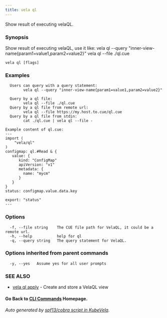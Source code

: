 ```yaml
---
title: vela ql
---
```


Show result of executing velaQL.

### Synopsis

Show result of executing velaQL, use it like:
		vela ql --query "inner-view-name{param1=value1,param2=value2}"
		vela ql --file ./ql.cue

```
vela ql [flags]
```

### Examples

```
  Users can query with a query statement:
		vela ql --query "inner-view-name{param1=value1,param2=value2}"

  Query by a ql file:
		vela ql --file ./ql.cue
  Query by a ql file from remote url:
		vela ql --file https://my.host.to.cue/ql.cue
  Query by a ql file from stdin:
		cat ./ql.cue | vela ql --file -

Example content of ql.cue:
---
import (
	"vela/ql"
)
configmap: ql.#Read & {
   value: {
      kind: "ConfigMap"
      apiVersion: "v1"
      metadata: {
        name: "mycm"
      }
   }
}
status: configmap.value.data.key

export: "status"
---

```

### Options

```
  -f, --file string    The CUE file path for VelaQL, it could be a remote url.
  -h, --help           help for ql
  -q, --query string   The query statement for VelaQL.
```

### Options inherited from parent commands

```
  -y, --yes   Assume yes for all user prompts
```

### SEE ALSO


* [vela ql apply](vela_ql_apply)	 - Create and store a VelaQL view

#### Go Back to [CLI Commands](vela) Homepage.


###### Auto generated by [spf13/cobra script in KubeVela](https://github.com/kubevela/kubevela/tree/master/hack/docgen).
